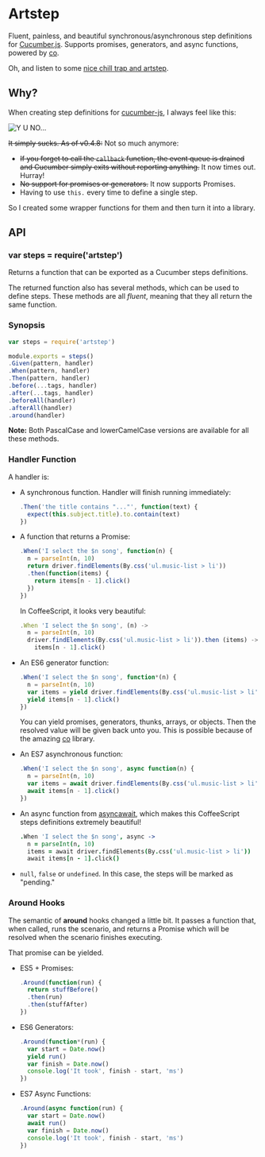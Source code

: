 
Artstep
=======

Fluent, painless, and beautiful synchronous/asynchronous step definitions for [Cucumber.js](https://github.com/cucumber/cucumber-js).
Supports promises, generators, and async functions, powered by [co](https://www.npmjs.com/package/co).

Oh, and listen to some [nice chill trap and artstep](https://www.youtube.com/watch?v=eKJJqu6P4IQ).


Why?
----

When creating step definitions for [cucumber-js](https://github.com/cucumber/cucumber-js), I always feel like this:

![Y U NO...](http://i0.kym-cdn.com/photos/images/newsfeed/000/089/665/tumblr_l96b01l36p1qdhmifo1_500.jpg)

~~It simply sucks. As of v0.4.8:~~ Not so much anymore:

- ~~If you forget to call the `callback` function, the event queue is drained and Cucumber simply exits without reporting anything.~~ It now times out. Hurray!
- ~~No support for promises or generators.~~ It now supports Promises.
- Having to use `this.` every time to define a single step.

So I created some wrapper functions for them and then turn it into a library.


API
---

### var steps = require('artstep')

Returns a function that can be exported as a Cucumber steps definitions.

The returned function also has several methods,
which can be used to define steps.
These methods are all _fluent_,
meaning that they all return the same function.


### Synopsis

```js
var steps = require('artstep')

module.exports = steps()
.Given(pattern, handler)
.When(pattern, handler)
.Then(pattern, handler)
.before(...tags, handler)
.after(...tags, handler)
.beforeAll(handler)
.afterAll(handler)
.around(handler)
```

__Note:__ Both PascalCase and lowerCamelCase versions are available for all these methods.


### Handler Function

A handler is:

- A synchronous function. Handler will finish running immediately:

    ```js
    .Then('the title contains "..."', function(text) {
      expect(this.subject.title).to.contain(text)
    })
    ```

- A function that returns a Promise:

    ```js
    .When('I select the $n song', function(n) {
      n = parseInt(n, 10)
      return driver.findElements(By.css('ul.music-list > li'))
      .then(function(items) {
        return items[n - 1].click()
      })
    })
    ```

    In CoffeeScript, it looks very beautiful:

    ```js
    .When 'I select the $n song', (n) ->
      n = parseInt(n, 10)
      driver.findElements(By.css('ul.music-list > li')).then (items) ->
        items[n - 1].click()
    ```

- An ES6 generator function:

    ```js
    .When('I select the $n song', function*(n) {
      n = parseInt(n, 10)
      var items = yield driver.findElements(By.css('ul.music-list > li'))
      yield items[n - 1].click()
    })
    ```

    You can yield promises, generators, thunks, arrays, or objects.
    Then the resolved value will be given back unto you.
    This is possible because of the amazing [co](https://www.npmjs.com/package/co) library.


- An ES7 asynchronous function:

    ```js
    .When('I select the $n song', async function(n) {
      n = parseInt(n, 10)
      var items = await driver.findElements(By.css('ul.music-list > li'))
      await items[n - 1].click()
    })
    ```

- An async function from [asyncawait](https://github.com/yortus/asyncawait),
  which makes this CoffeeScript steps definitions extremely beautiful!

    ```coffee
    .When 'I select the $n song', async ->
      n = parseInt(n, 10)
      items = await driver.findElements(By.css('ul.music-list > li'))
      await items[n - 1].click()
    ```

- `null`, `false` or `undefined`. In this case, the steps will be marked as "pending."


### Around Hooks

The semantic of __around__ hooks changed a little bit.
It passes a function that, when called, runs the scenario,
and returns a Promise which will be resolved when the scenario
finishes executing.

That promise can be yielded.

- ES5 + Promises:

    ```js
    .Around(function(run) {
      return stuffBefore()
      .then(run)
      .then(stuffAfter)
    })
    ```
- ES6 Generators:

    ```js
    .Around(function*(run) {
      var start = Date.now()
      yield run()
      var finish = Date.now()
      console.log('It took', finish - start, 'ms')
    })
    ```

- ES7 Async Functions:

    ```js
    .Around(async function(run) {
      var start = Date.now()
      await run()
      var finish = Date.now()
      console.log('It took', finish - start, 'ms')
    })
    ```
